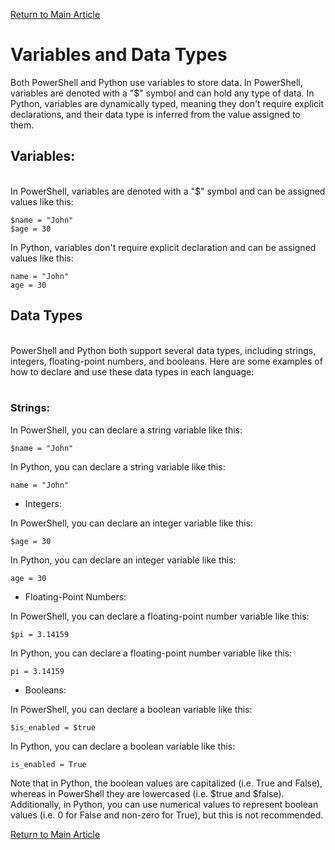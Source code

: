 
[Return to Main Article](/Articles/Posh_vs_Python.md)<br>

# Variables and Data Types

Both PowerShell and Python use variables to store data. In PowerShell, variables are denoted with a "$" symbol and can hold any type of data. In Python, variables are dynamically typed, meaning they don't require explicit declarations, and their data type is inferred from the value assigned to them.

## **Variables:**
<br>
In PowerShell, variables are denoted with a "$" symbol and can be assigned values like this:

```
$name = "John"
$age = 30
```

In Python, variables don't require explicit declaration and can be assigned values like this:

```
name = "John"
age = 30
```

## **Data Types**
<br>
PowerShell and Python both support several data types, including strings, integers, floating-point numbers, and booleans. Here are some examples of how to declare and use these data types in each language:
<br>
<br>

### Strings:

In PowerShell, you can declare a string variable like this:

```
$name = "John"
```

In Python, you can declare a string variable like this:

```
name = "John"
```

- Integers:

In PowerShell, you can declare an integer variable like this:

```
$age = 30
```

In Python, you can declare an integer variable like this:

```
age = 30
```

- Floating-Point Numbers:

In PowerShell, you can declare a floating-point number variable like this:

```
$pi = 3.14159
```

In Python, you can declare a floating-point number variable like this:

```
pi = 3.14159
```

- Booleans:

In PowerShell, you can declare a boolean variable like this:

```
$is_enabled = $true
```

In Python, you can declare a boolean variable like this:

```
is_enabled = True
```

Note that in Python, the boolean values are capitalized (i.e. True and False), whereas in PowerShell they are lowercased (i.e. $true and $false). Additionally, in Python, you can use numerical values to represent boolean values (i.e. 0 for False and non-zero for True), but this is not recommended.

[Return to Main Article](/Articles/Posh_vs_Python.md)<br>